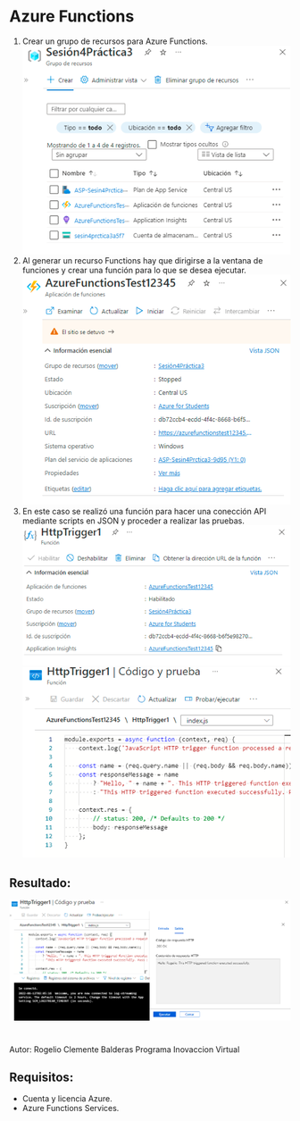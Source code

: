 # Azure Functions

1. Crear un grupo de recursos para Azure Functions.
![screenshot](ss6.png)
2. Al generar un recurso Functions hay que dirigirse a la ventana de funciones y crear una función para lo que se desea ejecutar.
![screenshot](ss7.png)
3. En este caso se realizó una función para hacer una conección API mediante scripts en JSON y proceder a realizar las pruebas.
![screenshot](ss9.png)
![screenshot](ss10.png)

Resultado:
-
![screenshot](ss11.png)

#
Autor: Rogelio Clemente Balderas
Programa Inovaccion Virtual 

Requisitos: 
-
- Cuenta y licencia Azure.
- Azure Functions Services.
#

